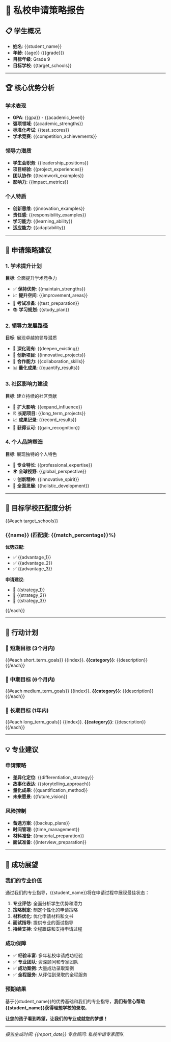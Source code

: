 # 🎯 私校申请策略报告

## 📋 学生概况
- **姓名**: {{student_name}}
- **年龄**: {{age}} ({{grade}})
- **目标年级**: Grade 9
- **目标学校**: {{target_schools}}

---

## 🏆 核心优势分析

### 学术表现
- **GPA**: {{gpa}} - {{academic_level}}
- **强项领域**: {{academic_strengths}}
- **标准化考试**: {{test_scores}}
- **学术竞赛**: {{competition_achievements}}

### 领导力潜质
- **学生会职务**: {{leadership_positions}}
- **项目经验**: {{project_experiences}}
- **团队协作**: {{teamwork_examples}}
- **影响力**: {{impact_metrics}}

### 个人特质
- **创新思维**: {{innovation_examples}}
- **责任感**: {{responsibility_examples}}
- **学习能力**: {{learning_ability}}
- **适应能力**: {{adaptability}}

---

## 🎯 申请策略建议

### 1. 学术提升计划
**目标**: 全面提升学术竞争力
- ✅ **保持优势**: {{maintain_strengths}}
- 📈 **提升空间**: {{improvement_areas}}
- 🎯 **考试准备**: {{test_preparation}}
- 📚 **学习规划**: {{study_plan}}

### 2. 领导力发展路径
**目标**: 展现卓越的领导潜质
- 🚀 **深化现有**: {{deepen_existing}}
- 🌟 **创新项目**: {{innovative_projects}}
- 🤝 **合作能力**: {{collaboration_skills}}
- 📊 **量化成果**: {{quantify_results}}

### 3. 社区影响力建设
**目标**: 建立持续的社区贡献
- 🌱 **扩大影响**: {{expand_influence}}
- ⏰ **长期项目**: {{long_term_projects}}
- 📈 **成果记录**: {{record_results}}
- 🏅 **获得认可**: {{gain_recognition}}

### 4. 个人品牌塑造
**目标**: 展现独特的个人特色
- 🔬 **专业特长**: {{professional_expertise}}
- 🌍 **全球视野**: {{global_perspective}}
- 💡 **创新精神**: {{innovative_spirit}}
- 🎨 **全面发展**: {{holistic_development}}

---

## 🏫 目标学校匹配度分析

{{#each target_schools}}
### {{name}} (匹配度: {{match_percentage}}%)
**优势匹配**:
- ✅ {{advantage_1}}
- ✅ {{advantage_2}}
- ✅ {{advantage_3}}

**申请建议**:
- 🎯 {{strategy_1}}
- 🎯 {{strategy_2}}
- 🎯 {{strategy_3}}

{{/each}}

---

## 📅 行动计划

### 🚀 短期目标 (3个月内)
{{#each short_term_goals}}
{{index}}. **{{category}}**: {{description}}
{{/each}}

### 🎯 中期目标 (6个月内)
{{#each medium_term_goals}}
{{index}}. **{{category}}**: {{description}}
{{/each}}

### 🌟 长期目标 (1年内)
{{#each long_term_goals}}
{{index}}. **{{category}}**: {{description}}
{{/each}}

---

## 💡 专业建议

### 申请策略
- **差异化定位**: {{differentiation_strategy}}
- **故事化表达**: {{storytelling_approach}}
- **量化成果**: {{quantification_method}}
- **未来愿景**: {{future_vision}}

### 风险控制
- **备选方案**: {{backup_plans}}
- **时间管理**: {{time_management}}
- **材料准备**: {{material_preparation}}
- **面试准备**: {{interview_preparation}}

---

## 🎉 成功展望

### 我们的专业价值
通过我们的专业指导，{{student_name}}将在申请过程中展现最佳状态：

1. **专业评估**: 全面分析学生优势和潜力
2. **策略制定**: 制定个性化的申请策略
3. **材料优化**: 优化申请材料和文书
4. **面试指导**: 提供专业的面试指导
5. **持续支持**: 全程跟踪和支持申请过程

### 成功保障
- ✅ **经验丰富**: 多年私校申请成功经验
- ✅ **专业团队**: 资深顾问和专家团队
- ✅ **成功案例**: 大量成功录取案例
- ✅ **全程服务**: 从评估到录取的全程服务

### 预期结果
基于{{student_name}}的优秀基础和我们的专业指导，**我们有信心帮助{{student_name}}获得理想学校的录取**。

**让您的孩子看到希望，让我们的专业成就您的梦想！**

---

*报告生成时间: {{report_date}}*
*专业顾问: 私校申请专家团队*
